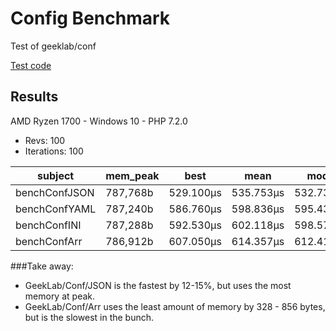 # Config Benchmark
Test of geeklab/conf

[Test code](/benchmarks/ConfBench.php)

## Results
AMD Ryzen 1700 - Windows 10 - PHP 7.2.0

* Revs: 100
* Iterations: 100

| subject       | mem_peak | best      | mean      | mode      | worst     | stdev    | rstdev | diff  |
|---------------|----------|-----------|-----------|-----------|-----------|----------|--------|-------|
| benchConfJSON | 787,768b | 529.100μs | 535.753μs | 532.735μs | 548.860μs | 4.395μs  | 0.82%  | 1.00x |
| benchConfYAML | 787,240b | 586.760μs | 598.836μs | 595.435μs | 694.880μs | 15.215μs | 2.54%  | 1.12x |
| benchConfINI  | 787,288b | 592.530μs | 602.118μs | 598.577μs | 716.130μs | 17.531μs | 2.91%  | 1.12x |
| benchConfArr  | 786,912b | 607.050μs | 614.357μs | 612.415μs | 701.590μs | 9.938μs  | 1.62%  | 1.15x |

###Take away:
* GeekLab/Conf/JSON is the fastest by 12-15%, but uses the most memory at peak.
* GeekLab/Conf/Arr uses the least amount of memory by 328 - 856 bytes, but is the slowest in the bunch. 
